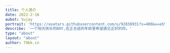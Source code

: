 ```yaml
---
title: 个人简介
date: 2022-2-16
aubot: Sujay
portrait: 'https://avatars.githubusercontent.com/u/92838931?s=400&u=a55745802c77cf7941c6c2a6bbd511e5f17adc3a&v=4'
describe: '一个阳光快乐的BOY,在正合适的年龄里希望遇见正好的你。'
type: "about"
layout: "about"
author: 79bk.cn
---
```

